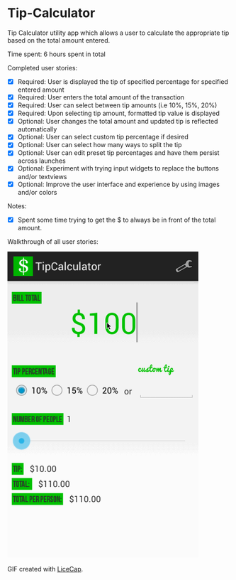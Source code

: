 Tip-Calculator
==============

Tip Calculator utility app which allows a user to calculate the appropriate tip based on the total amount entered.

Time spent: 6 hours spent in total

Completed user stories:

 * [x] Required: User is displayed the tip of specified percentage for specified entered amount
 * [x] Required: User enters the total amount of the transaction
 * [x] Required: User can select between tip amounts (i.e 10%, 15%, 20%)
 * [x] Required: Upon selecting tip amount, formatted tip value is displayed
 * [x] Optional: User changes the total amount and updated tip is reflected automatically
 * [x] Optional: User can select custom tip percentage if desired
 * [x] Optional: User can select how many ways to split the tip
 * [x] Optional: User can edit preset tip percentages and have them persist across launches
 * [x] Optional: Experiment with trying input widgets to replace the buttons and/or textviews
 * [x] Optional: Improve the user interface and experience by using images and/or colors
 
Notes:
 * [x] Spent some time trying to get the $ to always be in front of the total amount.
 


Walkthrough of all user stories:

![Video Walkthrough](TipCalc.gif)

GIF created with [LiceCap](http://www.cockos.com/licecap/).
